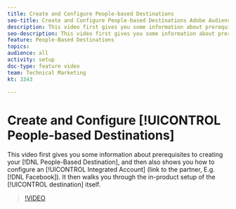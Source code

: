 ```yaml
---
title: Create and Configure People-based Destinations
seo-title: Create and Configure People-based Destinations Adobe Audience Manager AAM
description: This video first gives you some information about prerequisites to creating your People-Based Destination, and then also shows you how to configure an Integrated Account (link to the partner, E.g. Facebook). It then walks you through the in-product setup of the destination itself.
seo-description: This video first gives you some information about prerequisites to creating your People-Based Destination, and then also shows you how to configure an Integrated Account (link to the partner, E.g. Facebook). It then walks you through the in-product setup of the destination itself. Adobe Audience Manager AAM
feature: People-Based Destinations
topics: 
audience: all
activity: setup
doc-type: feature video
team: Technical Marketing
kt: 3343

---
```


# Create and Configure [!UICONTROL People-based Destinations]

This video first gives you some information about prerequisites to creating your [!DNL People-Based Destination], and then also shows you how to configure an [!UICONTROL Integrated Account] (link to the partner, E.g. [!DNL Facebook]). It then walks you through the in-product setup of the [!UICONTROL destination] itself.

>[!VIDEO](https://video.tv.adobe.com/v/28955/?quality=12)
